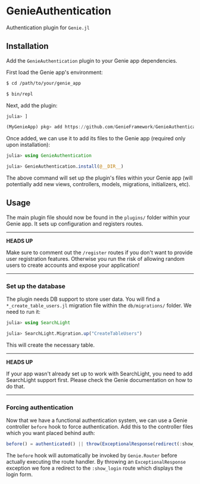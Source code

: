 # GenieAuthentication

Authentication plugin for `Genie.jl`

## Installation

Add the `GenieAuthentication` plugin to your Genie app dependencies.

First load the Genie app's environment:

```bash
$ cd /path/to/your/genie_app

$ bin/repl
```

Next, add the plugin:

```julia
julia> ]

(MyGenieApp) pkg> add https://github.com/GenieFramework/GenieAuthentication.jl#master
```

Once added, we can use it to add its files to the Genie app (required only upon installation):

```julia
julia> using GenieAuthentication

julia> GenieAuthentication.install(@__DIR__)
```

The above command will set up the plugin's files within your Genie app (will potentially add new views, controllers, models, migrations, initializers, etc).

## Usage

The main plugin file should now be found in the `plugins/` folder within your Genie app. It sets up configuration and registers routes.

---
**HEADS UP**

Make sure to comment out the `/register` routes if you don't want to provide user registration features. Otherwise you run the risk of allowing random users to create accounts and expose your application!

---

### Set up the database

The plugin needs DB support to store user data. You will find a `*_create_table_users.jl` migration file within the `db/migrations/` folder. We need to run it:

```julia
julia> using SearchLight

julia> SearchLight.Migration.up("CreateTableUsers")
```

This will create the necessary table.

---
**HEADS UP**

If your app wasn't already set up to work with SearchLight, you need to add SearchLight support first. Please check the Genie documentation on how to do that.

---

### Forcing authentication

Now that we have a functional authentication system, we can use a Genie controller `before` hook to force authentication. Add this to the controller files which you want placed behind auth:

```julia
before() = authenticated() || throw(ExceptionalResponse(redirect(:show_login)))
```

The `before` hook will automatically be invoked by `Genie.Router` before actually executing the route handler. By throwing an `ExceptionalResponse` exception we fore a redirect to the `:show_login` route which displays the login form.

